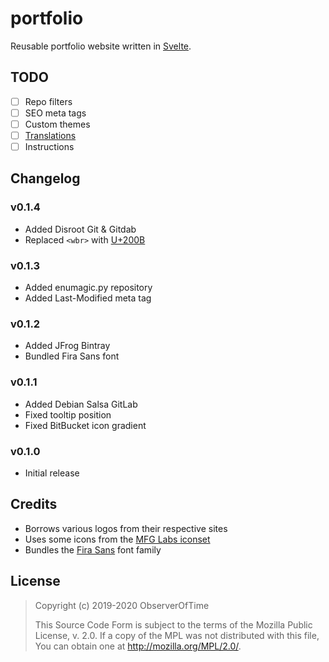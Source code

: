 # portfolio

Reusable portfolio website written in [Svelte][].

[Svelte]: https://svelte.dev

## TODO

* [ ] Repo filters
* [ ] SEO meta tags
* [ ] Custom themes
* [ ] [Translations][i18n]
* [ ] Instructions

[i18n]: https://github.com/kaisermann/svelte-i18n

## Changelog

### v0.1.4

* Added Disroot Git & Gitdab
* Replaced `<wbr>` with [U+200B][]

### v0.1.3

* Added enumagic.py repository
* Added Last-Modified meta tag

### v0.1.2

* Added JFrog Bintray
* Bundled Fira Sans font

### v0.1.1

* Added Debian Salsa GitLab
* Fixed tooltip position
* Fixed BitBucket icon gradient

### v0.1.0

* Initial release

[U+200B]: https://en.wikipedia.org/wiki/Zero-width_space

## Credits

* Borrows various logos from their respective sites
* Uses some icons from the [MFG Labs iconset][mfg]
* Bundles the [Fira Sans][fira] font family

[mfg]: https://github.com/MfgLabs/mfglabs-iconset
[fira]: https://github.com/bBoxType/FiraSans

## License

> Copyright (c) 2019-2020 ObserverOfTime
>
> This Source Code Form is subject to the terms of the Mozilla Public
> License, v. 2.0. If a copy of the MPL was not distributed with this
> file, You can obtain one at http://mozilla.org/MPL/2.0/.
